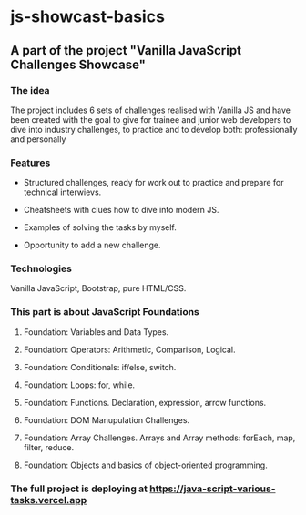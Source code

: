 # js-showcast-basics

## A part of the project "Vanilla JavaScript Challenges Showcase"

### The idea

The project includes 6 sets of challenges realised with Vanilla JS and have been created with the goal to give for trainee and junior web developers to dive into industry challenges, to practice and to develop both: professionally and personally

### Features

- Structured challenges, ready for work out to practice and prepare for technical interwievs.

- Cheatsheets with clues how to dive into modern JS.

- Examples of solving the tasks by myself.

- Opportunity to add a new challenge.

### Technologies

Vanilla JavaScript, Bootstrap, pure HTML/CSS.

### This part is about JavaScript Foundations

1. Foundation: Variables and Data Types.

2. Foundation: Operators: Arithmetic, Comparison, Logical.

3. Foundation: Conditionals: if/else, switch.

4. Foundation: Loops: for, while.

5. Foundation: Functions. Declaration, expression, arrow functions.

6. Foundation: DOM Manupulation Challenges.

7. Foundation: Array Challenges. Arrays and Array methods: forEach, map, filter, reduce.

8. Foundation: Objects and basics of object-oriented programming.

### The full project is deploying at https://java-script-various-tasks.vercel.app

